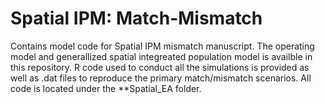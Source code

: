 # Spatial IPM: Match-Mismatch

Contains model code for Spatial IPM mismatch manuscript. The operating model and generallized spatial integreated population model is availble in this repository. R code used to conduct all the simulations is provided as well as .dat files to reproduce the primary match/mismatch scenarios. All code is located under the **Spatial_EA folder.
